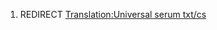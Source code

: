 1.  REDIRECT [Translation:Universal serum
    txt/cs](Translation:Universal_serum_txt/cs "wikilink")